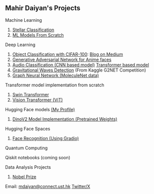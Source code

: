 ## Mahir Daiyan's Projects

Machine Learning
1. [Stellar Classification](https://github.com/MHRDYN7/stellar-classification/blob/main/STELLAR_CLASSIFICATION.ipynb)
2. [ML Models From Scratch](https://colab.research.google.com/drive/1T9K9AbhCRGIaY178Jb34g2Q7xDqY1-g9)

Deep Learning
1. [Object Classification with CIFAR-100](https://colab.research.google.com/drive/19ltCjjQ5aI_1DgOoHy4JSdLU6Ayf2SkM): [Blog on Medium](https://medium.com/@mahir15daiyan/exploration-of-the-hidden-statistics-behind-the-nobel-prize-using-pandas-8042496f0c92?source=user_profile---------0----------------------------)
2. [Generative Adversarial Network for Anime faces](https://colab.research.google.com/drive/18n4YCW54M5bngKnZrIPQiX993k8V8Fi5) 
3. [Audio Classification (CNN based model)](https://colab.research.google.com/drive/1M_eofb8qzbNT6ds2psSPblwRwoXsIYvw) [Transformer based model](https://huggingface.co/MHRDYN7/distilhubert-finetuned-gtzan/tree/main)
5. [Gravitational Waves Detection](https://colab.research.google.com/drive/1FPQIVYLw3_SxnClacjwCg1uJ7JhuM8SO?usp=sharing) (From Kaggle G2NET Competition)
6. [Graph Neural Network (MoleculeNet data)](https://colab.research.google.com/drive/1nBIGB8EWFUMRsO_xHWfe2qRxMSbz1QHI?usp=sharing)

Transformer model implementation from scratch
1. [Swin Transformer](https://colab.research.google.com/drive/14tm9sq6_Mc57FCgtOsVf4osjY0nKt7rT?usp=sharing)
2. [Vision Transformer (ViT)](https://colab.research.google.com/drive/1zrdhH1SYDyJXA4XArGjm0DTlC16000oX?usp=sharing) 

Hugging Face models [(My Profile)](https://huggingface.co/MHRDYN7)
1. [DinoV2 Model Implementation (Pretrained Weights)](https://huggingface.co/MHRDYN7/dinov2-base/tree/main)

Hugging Face Spaces 
1. [Face Recognition (Using Gradio)](https://huggingface.co/spaces/MHRDYN7/FaceRecognition)

Quantum Computing 

Qiskit notebooks (coming soon)

Data Analysis Projects
1. [Nobel Prize](https://medium.com/@mahir15daiyan/exploration-of-the-hidden-statistics-behind-the-nobel-prize-using-pandas-8042496f0c92?source=user_profile---------0----------------------------)

Email: mdaiyan@connect.ust.hk
[Twitter/X](https://twitter.com/MHR7DYN)
 
